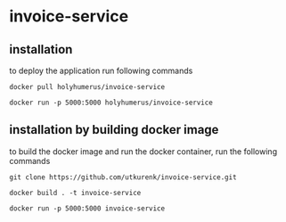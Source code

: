 # invoice-service

## installation

to deploy the application run following commands

```
docker pull holyhumerus/invoice-service

docker run -p 5000:5000 holyhumerus/invoice-service
```

## installation by building docker image

to build the docker image and run the docker container, run the following commands

```
git clone https://github.com/utkurenk/invoice-service.git

docker build . -t invoice-service

docker run -p 5000:5000 invoice-service
```

